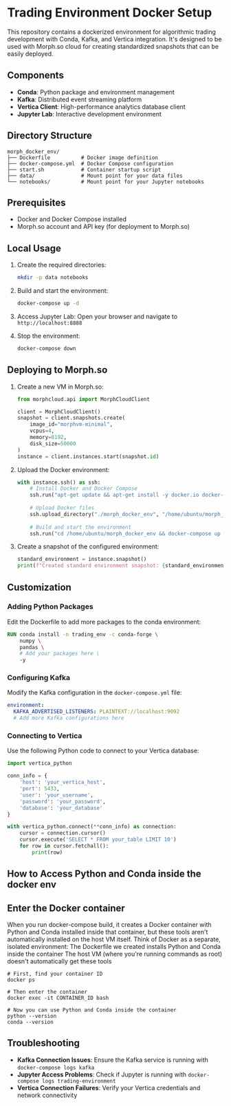 # Trading Environment Docker Setup

This repository contains a dockerized environment for algorithmic trading development with Conda, Kafka, and Vertica integration. It's designed to be used with Morph.so cloud for creating standardized snapshots that can be easily deployed.

## Components

- **Conda**: Python package and environment management
- **Kafka**: Distributed event streaming platform
- **Vertica Client**: High-performance analytics database client
- **Jupyter Lab**: Interactive development environment

## Directory Structure

```
morph_docker_env/
├── Dockerfile          # Docker image definition
├── docker-compose.yml  # Docker Compose configuration
├── start.sh            # Container startup script
├── data/               # Mount point for your data files
└── notebooks/          # Mount point for your Jupyter notebooks
```

## Prerequisites

- Docker and Docker Compose installed
- Morph.so account and API key (for deployment to Morph.so)

## Local Usage

1. Create the required directories:
   ```bash
   mkdir -p data notebooks
   ```

2. Build and start the environment:
   ```bash
   docker-compose up -d
   ```

3. Access Jupyter Lab:
   Open your browser and navigate to `http://localhost:8888`

4. Stop the environment:
   ```bash
   docker-compose down
   ```

## Deploying to Morph.so

1. Create a new VM in Morph.so:
   ```python
   from morphcloud.api import MorphCloudClient
   
   client = MorphCloudClient()
   snapshot = client.snapshots.create(
       image_id="morphvm-minimal",
       vcpus=4,
       memory=8192,
       disk_size=50000
   )
   instance = client.instances.start(snapshot.id)
   ```

2. Upload the Docker environment:
   ```python
   with instance.ssh() as ssh:
       # Install Docker and Docker Compose
       ssh.run("apt-get update && apt-get install -y docker.io docker-compose")
       
       # Upload Docker files
       ssh.upload_directory("./morph_docker_env", "/home/ubuntu/morph_docker_env")
       
       # Build and start the environment
       ssh.run("cd /home/ubuntu/morph_docker_env && docker-compose up -d")
   ```

3. Create a snapshot of the configured environment:
   ```python
   standard_environment = instance.snapshot()
   print(f"Created standard environment snapshot: {standard_environment.id}")
   ```

## Customization

### Adding Python Packages

Edit the Dockerfile to add more packages to the conda environment:

```dockerfile
RUN conda install -n trading_env -c conda-forge \
    numpy \
    pandas \
    # Add your packages here \
    -y
```

### Configuring Kafka

Modify the Kafka configuration in the `docker-compose.yml` file:

```yaml
environment:
  KAFKA_ADVERTISED_LISTENERS: PLAINTEXT://localhost:9092
  # Add more Kafka configurations here
```

### Connecting to Vertica

Use the following Python code to connect to your Vertica database:

```python
import vertica_python

conn_info = {
    'host': 'your_vertica_host',
    'port': 5433,
    'user': 'your_username',
    'password': 'your_password',
    'database': 'your_database'
}

with vertica_python.connect(**conn_info) as connection:
    cursor = connection.cursor()
    cursor.execute('SELECT * FROM your_table LIMIT 10')
    for row in cursor.fetchall():
        print(row)
```

## How to Access Python and Conda inside the docker env
## Enter the Docker container
When you run docker-compose build, it creates a Docker container with Python and Conda installed inside that container, but these tools aren't automatically installed on the host VM itself.
Think of Docker as a separate, isolated environment:
The Dockerfile we created installs Python and Conda inside the container
The host VM (where you're running commands as root) doesn't automatically get these tools
```
# First, find your container ID
docker ps

# Then enter the container
docker exec -it CONTAINER_ID bash

# Now you can use Python and Conda inside the container
python --version
conda --version

```


## Troubleshooting

- **Kafka Connection Issues**: Ensure the Kafka service is running with `docker-compose logs kafka`
- **Jupyter Access Problems**: Check if Jupyter is running with `docker-compose logs trading-environment`
- **Vertica Connection Failures**: Verify your Vertica credentials and network connectivity
